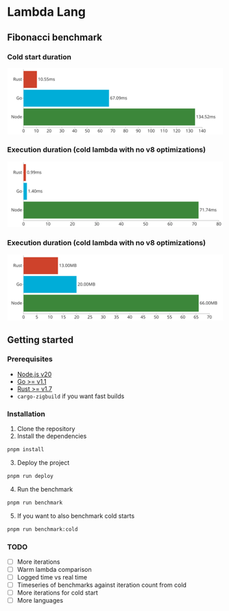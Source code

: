 # Lambda Lang

## Fibonacci benchmark

### Cold start duration

<p align="center">
  <picture>
    <source media="(prefers-color-scheme: dark)" srcset="./assets/Fibonacci Cold Start Benchmark-dark.svg">
    <source media="(prefers-color-scheme: light)" srcset="./assets/Fibonacci Cold Start Benchmark-light.svg">
    <img alt="Bar chart with benchmark results" src="/assets/Fibonacci Cold Start Benchmark-light.svg">
  </picture>
</p>

### Execution duration (cold lambda with no v8 optimizations)

<p align="center">
  <picture>
    <source media="(prefers-color-scheme: dark)" srcset="./assets/Fibonacci Duration Benchmark-dark.svg">
    <source media="(prefers-color-scheme: light)" srcset="./assets/Fibonacci Duration Benchmark-light.svg">
    <img alt="Bar chart with benchmark results" src="/assets/Fibonacci Duration Benchmark-light.svg">
  </picture>
</p>

### Execution duration (cold lambda with no v8 optimizations)

<p align="center">
  <picture>
    <source media="(prefers-color-scheme: dark)" srcset="./assets/Fibonacci Memory Usage Benchmark-dark.svg">
    <source media="(prefers-color-scheme: light)" srcset="./assets/Fibonacci Memory Usage Benchmark-light.svg">
    <img alt="Bar chart with benchmark results" src="/assets/Fibonacci Memory Usage Benchmark-light.svg">
  </picture>
</p>

## Getting started

### Prerequisites

- [Node.js v20](https://nodejs.org/en/)
- [Go >= v1.1](https://golang.org/dl/)
- [Rust >= v1.7](https://www.rust-lang.org/tools/install)
- `cargo-zigbuild` if you want fast builds

### Installation

1. Clone the repository
2. Install the dependencies
```bash
pnpm install
```
3. Deploy the project
```bash
pnpm run deploy
```
4. Run the benchmark
```bash
pnpm run benchmark
```
5. If you want to also benchmark cold starts

```bash
pnpm run benchmark:cold
```

### TODO

- [ ] More iterations
- [ ] Warm lambda comparison
- [ ] Logged time vs real time
- [ ] Timeseries of benchmarks against iteration count from cold
- [ ] More iterations for cold start
- [ ] More languages